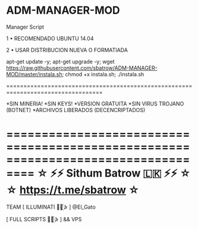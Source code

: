 ﻿# ADM-MANAGER-MOD

Manager Script

1 • RECOMENDADO UBUNTU 14.04

2 • USAR DISTRIBUCION NUEVA O FORMATIADA

apt-get update -y; apt-get upgrade -y; wget https://raw.githubusercontent.com/sbatrow/ADM-MANAGER-MOD/master/instala.sh; chmod +x instala.sh; ./instala.sh

==================================================================================

*SIN MINERIA! *SIN KEYS! *VERSION GRATUITA *SIN VIRUS TROJANO (BOTNET) *ARCHIVOS LIBERADOS (DECENCRIPTADOS)

==================================================================================
☆ ⚡️⚡️ Sithum Batrow 🇱🇰 ⚡️⚡️ ☆
☆ https://t.me/sbatrow ☆
=================================================
TEAM [ ILLUMINATI ⃘⃤꙰✰ ] @El_Gato

[ FULL SCRIPTS ⃘⃤꙰✰ ] && VPS
